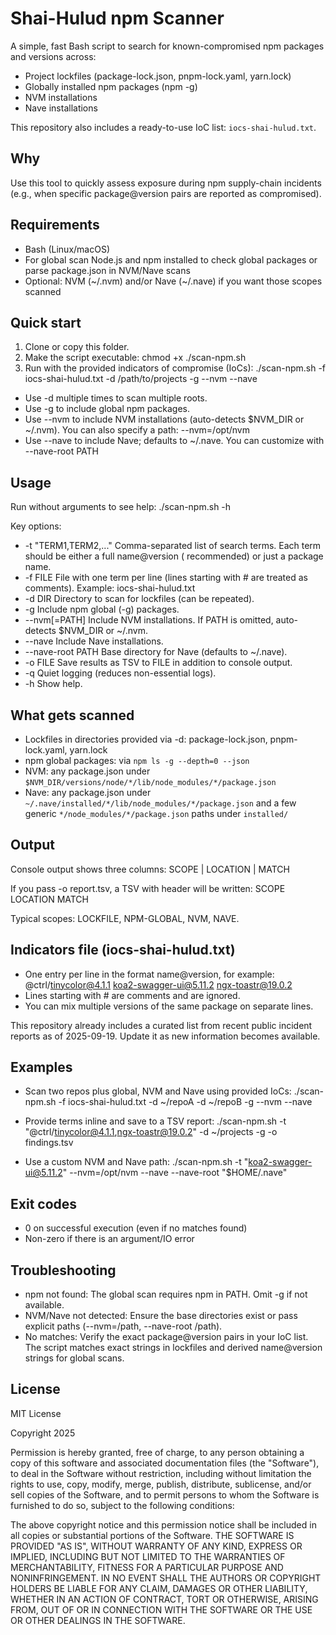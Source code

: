 # Shai-Hulud npm Scanner

A simple, fast Bash script to search for known-compromised npm packages and versions across:

- Project lockfiles (package-lock.json, pnpm-lock.yaml, yarn.lock)
- Globally installed npm packages (npm -g)
- NVM installations
- Nave installations

This repository also includes a ready-to-use IoC list: `iocs-shai-hulud.txt`.

## Why

Use this tool to quickly assess exposure during npm supply-chain incidents (e.g., when specific package@version pairs
are reported as compromised).

## Requirements

- Bash (Linux/macOS)
- For global scan Node.js and npm installed to check global packages or parse package.json in NVM/Nave scans
- Optional: NVM (~/.nvm) and/or Nave (~/.nave) if you want those scopes scanned

## Quick start

1) Clone or copy this folder.
2) Make the script executable:
   chmod +x ./scan-npm.sh
3) Run with the provided indicators of compromise (IoCs):
   ./scan-npm.sh -f iocs-shai-hulud.txt -d /path/to/projects -g --nvm --nave

- Use -d multiple times to scan multiple roots.
- Use -g to include global npm packages.
- Use --nvm to include NVM installations (auto-detects $NVM_DIR or ~/.nvm). You can also specify a path: --nvm=/opt/nvm
- Use --nave to include Nave; defaults to ~/.nave. You can customize with --nave-root PATH

## Usage

Run without arguments to see help:
./scan-npm.sh -h

Key options:

- -t "TERM1,TERM2,..."   Comma-separated list of search terms. Each term should be either a full name@version (
  recommended) or just a package name.
- -f FILE File with one term per line (lines starting with # are treated as comments). Example: iocs-shai-hulud.txt
- -d DIR Directory to scan for lockfiles (can be repeated).
- -g Include npm global (-g) packages.
- --nvm[=PATH]            Include NVM installations. If PATH is omitted, auto-detects $NVM_DIR or ~/.nvm.
- --nave Include Nave installations.
- --nave-root PATH Base directory for Nave (defaults to ~/.nave).
- -o FILE Save results as TSV to FILE in addition to console output.
- -q Quiet logging (reduces non-essential logs).
- -h Show help.

## What gets scanned

- Lockfiles in directories provided via -d: package-lock.json, pnpm-lock.yaml, yarn.lock
- npm global packages: via `npm ls -g --depth=0 --json`
- NVM: any package.json under `$NVM_DIR/versions/node/*/lib/node_modules/*/package.json`
- Nave: any package.json under `~/.nave/installed/*/lib/node_modules/*/package.json` and a few generic
  `*/node_modules/*/package.json` paths under `installed/`

## Output

Console output shows three columns:
SCOPE | LOCATION | MATCH

If you pass -o report.tsv, a TSV with header will be written:
SCOPE LOCATION MATCH

Typical scopes: LOCKFILE, NPM-GLOBAL, NVM, NAVE.

## Indicators file (iocs-shai-hulud.txt)

- One entry per line in the format name@version, for example:
  @ctrl/tinycolor@4.1.1
  koa2-swagger-ui@5.11.2
  ngx-toastr@19.0.2
- Lines starting with # are comments and are ignored.
- You can mix multiple versions of the same package on separate lines.

This repository already includes a curated list from recent public incident reports as of 2025-09-19. Update it as new
information becomes available.

## Examples

- Scan two repos plus global, NVM and Nave using provided IoCs:
  ./scan-npm.sh -f iocs-shai-hulud.txt -d ~/repoA -d ~/repoB -g --nvm --nave

- Provide terms inline and save to a TSV report:
  ./scan-npm.sh -t "@ctrl/tinycolor@4.1.1,ngx-toastr@19.0.2" -d ~/projects -g -o findings.tsv

- Use a custom NVM and Nave path:
  ./scan-npm.sh -t "koa2-swagger-ui@5.11.2" --nvm=/opt/nvm --nave --nave-root "$HOME/.nave"

## Exit codes

- 0 on successful execution (even if no matches found)
- Non-zero if there is an argument/IO error

## Troubleshooting

- npm not found: The global scan requires npm in PATH. Omit -g if not available.
- NVM/Nave not detected: Ensure the base directories exist or pass explicit paths (--nvm=/path, --nave-root /path).
- No matches: Verify the exact package@version pairs in your IoC list. The script matches exact strings in lockfiles and
  derived name@version strings for global scans.

## License
MIT License

Copyright 2025 

Permission is hereby granted, free of charge, to any person obtaining a copy of this software and associated
documentation files (the "Software"), to deal in the Software without restriction, including without limitation the
rights to use, copy, modify, merge, publish, distribute, sublicense, and/or sell copies of the Software, and to permit
persons to whom the Software is furnished to do so, subject to the following conditions:

The above copyright notice and this permission notice shall be included in all copies or substantial portions of the
Software.
THE SOFTWARE IS PROVIDED "AS IS", WITHOUT WARRANTY OF ANY KIND, EXPRESS OR IMPLIED, INCLUDING BUT NOT LIMITED TO THE
WARRANTIES OF MERCHANTABILITY, FITNESS FOR A PARTICULAR PURPOSE AND NONINFRINGEMENT. IN NO EVENT SHALL THE AUTHORS OR
COPYRIGHT HOLDERS BE LIABLE FOR ANY CLAIM, DAMAGES OR OTHER LIABILITY, WHETHER IN AN ACTION OF CONTRACT, TORT OR
OTHERWISE, ARISING FROM, OUT OF OR IN CONNECTION WITH THE SOFTWARE OR THE USE OR OTHER DEALINGS IN THE SOFTWARE.

